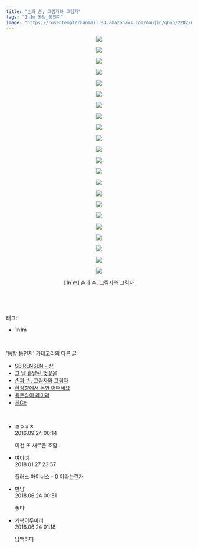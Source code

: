 ```yaml
---
title: "손과 손, 그림자와 그림자"
tags: "1n1m 동방_동인지"
image: "https://rosentemplerhanmail.s3.amazonaws.com/doujin/ghap/2282/001.jpg"
---
```

<div class="article">
<p style="text-align: center; clear: none; float: none;"><img src="{{ site.imgserver11 }}/ghap/2282/001.jpg"/></p>
<p style="text-align: center; clear: none; float: none;"><img src="{{ site.imgserver11 }}/ghap/2282/002.jpg"/></p>
<p style="text-align: center; clear: none; float: none;"><img src="{{ site.imgserver11 }}/ghap/2282/003.jpg"/></p>
<p style="text-align: center; clear: none; float: none;"><img src="{{ site.imgserver11 }}/ghap/2282/004.jpg"/></p>
<p style="text-align: center; clear: none; float: none;"><img src="{{ site.imgserver11 }}/ghap/2282/005.jpg"/></p>
<p style="text-align: center; clear: none; float: none;"><img src="{{ site.imgserver11 }}/ghap/2282/006.jpg"/></p>
<p style="text-align: center; clear: none; float: none;"><img src="{{ site.imgserver11 }}/ghap/2282/007.jpg"/></p>
<p style="text-align: center; clear: none; float: none;"><img src="{{ site.imgserver11 }}/ghap/2282/008.jpg"/></p>
<p style="text-align: center; clear: none; float: none;"><img src="{{ site.imgserver11 }}/ghap/2282/009.jpg"/></p>
<p style="text-align: center; clear: none; float: none;"><img src="{{ site.imgserver11 }}/ghap/2282/010.jpg"/></p>
<p style="text-align: center; clear: none; float: none;"><img src="{{ site.imgserver11 }}/ghap/2282/011.jpg"/></p>
<p style="text-align: center; clear: none; float: none;"><img src="{{ site.imgserver11 }}/ghap/2282/012.jpg"/></p>
<p style="text-align: center; clear: none; float: none;"><img src="{{ site.imgserver11 }}/ghap/2282/013.jpg"/></p>
<p style="text-align: center; clear: none; float: none;"><img src="{{ site.imgserver11 }}/ghap/2282/014.jpg"/></p>
<p style="text-align: center; clear: none; float: none;"><img src="{{ site.imgserver11 }}/ghap/2282/015.jpg"/></p>
<p style="text-align: center; clear: none; float: none;"><img src="{{ site.imgserver11 }}/ghap/2282/016.jpg"/></p>
<p style="text-align: center; clear: none; float: none;"><img src="{{ site.imgserver11 }}/ghap/2282/017.jpg"/></p>
<p style="text-align: center; clear: none; float: none;"><img src="{{ site.imgserver11 }}/ghap/2282/018.jpg"/></p>
<p style="text-align: center; clear: none; float: none;"><img src="{{ site.imgserver11 }}/ghap/2282/019.jpg"/></p>
<p style="text-align: center; clear: none; float: none;"><img src="{{ site.imgserver11 }}/ghap/2282/020.jpg"/></p>
<p style="text-align: center; clear: none; float: none;"><img src="{{ site.imgserver11 }}/ghap/2282/021.jpg"/></p>
<p style="text-align: center; clear: none; float: none;"><img src="{{ site.imgserver11 }}/ghap/2282/022.jpg"/></p>
<p style="text-align: center; clear: none; float: none;">[1n1m] 손과 손, 그림자와 그림자</p>
<p><br/></p>
</div><br/>
<div class="tagTrail">
<p>태그: </p>
<ul>
<li>1n1m</li>
</ul>
</div><br/>
<div class="another">
<p>'동방 동인지' 카테고리의 다른 글</p>
<ul>
<li><a href="/ghap_2284">SEIRENSEN - 상</a></li>
<li><a href="/ghap_2283">그 날 흩날린 벚꽃을</a></li>
<li><a href="/ghap_2282">손과 손, 그림자와 그림자</a></li>
<li><a href="/ghap_2279">환상향에서 몬헌 어떠세요</a></li>
<li><a href="/ghap_2278">용돈살이 레미랴</a></li>
<li><a href="/ghap_2277">첸Ge</a></li>
</ul>
</div><br/>
<div class="cb_module cb_fluid">
<div class="cb_wrt cb_profile">
<div class="comment">
<ul>
<li class="cb_thumb_off" id="comment14812439">
<div class="cb_comment_area">
<div class="cb_info_area">
<div class="cb_section">
<span class="cb_nick_name">ㄹㅇㅎㅈ</span>
</div>
<div class="cb_section">
<span class="cb_date">2016.09.24 00:14 </span>
</div>
</div>
<div class="cb_dsc_comment">
<p class="cb_dsc">
											이건 또 새로운 조합...
										</p>
</div>
</div></li>
<li class="cb_thumb_off" id="comment15185067">
<div class="cb_comment_area">
<div class="cb_info_area">
<div class="cb_section">
<span class="cb_nick_name">여야여</span>
</div>
<div class="cb_section">
<span class="cb_date">2018.01.27 23:57 </span>
</div>
</div>
<div class="cb_dsc_comment">
<p class="cb_dsc">
											플러스 마이너스 - 0 이라는건가
										</p>
</div>
</div></li>
<li class="cb_thumb_off" id="comment15275955">
<div class="cb_comment_area">
<div class="cb_info_area">
<div class="cb_section">
<span class="cb_nick_name">만남</span>
</div>
<div class="cb_section">
<span class="cb_date">2018.06.24 00:51 </span>
</div>
</div>
<div class="cb_dsc_comment">
<p class="cb_dsc">
											좋다
										</p>
</div>
</div></li>
<li class="cb_thumb_off" id="comment15275959">
<div class="cb_comment_area">
<div class="cb_info_area">
<div class="cb_section">
<span class="cb_nick_name">거북이두마리</span>
</div>
<div class="cb_section">
<span class="cb_date">2018.06.24 01:18 </span>
</div>
</div>
<div class="cb_dsc_comment">
<p class="cb_dsc">
											담백하다
										</p>
</div>
</div></li>
</ul>
</div>
</div><!-- commentList close -->
</div><br/>
